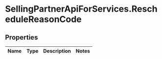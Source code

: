 # SellingPartnerApiForServices.RescheduleReasonCode

## Properties
Name | Type | Description | Notes
------------ | ------------- | ------------- | -------------


